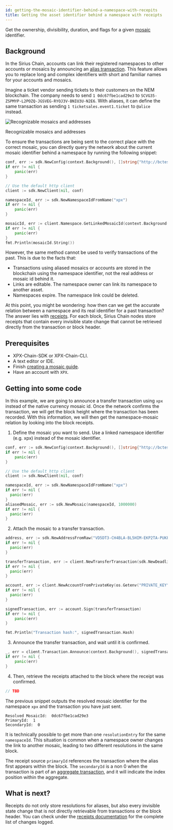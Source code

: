 ```yaml
---
id: getting-the-mosaic-identifier-behind-a-namespace-with-recepits
title: Getting the asset identifier behind a namespace with receipts
---
```


Get the ownership, divisibility, duration, and flags for a given [mosaic](../../built-in-features/mosaic.md) identifier.

## Background

In the Sirius Chain, accounts can link their registered namespaces to other accounts or mosaics by announcing an [alias transaction](../../built-in-features/namespace.md#mosaic-alias-transaction). This feature allows you to replace long and complex identifiers with short and familiar names for your accounts and mosaics.

Imagine a ticket vendor sending tickets to their customers on the NEM blockchain. The company needs to send `1 0dc67fbe1cad29e3` to `SCVG35-ZSPMYP-L2POZQ-JGSVEG-RYOJ3V-BNIU3U-N2E6`. With aliases, it can define the same transaction as sending `1 ticketsales.event1.ticket` to `@alice` instead.

![Recognizable mosaics and addresses](/img/recognizable-mosaics-and-addresses.png "Recognizable mosaics and addresses")

<p class=caption>Recognizable mosaics and addresses</p>

To ensure the transactions are being sent to the correct place with the correct mosaic, you can directly query the network about the current mosaic identifier behind a namespace by running the following snippet:

<!--DOCUSAURUS_CODE_TABS-->
<!--Golang-->
```go
conf, err := sdk.NewConfig(context.Background(), []string{"http://bctestnet1.brimstone.xpxsirius.io:3000"})
if err != nil {
    panic(err)
}

// Use the default http client
client := sdk.NewClient(nil, conf)

namespaceId, err := sdk.NewNamespaceIdFromName("xpx")
if err != nil {
    panic(err)
}

mosaicId, err := client.Namespace.GetLinkedMosaicId(context.Background(), namespaceId)
if err != nil {
    panic(err)
}
fmt.Println(mosaicId.String())

```
<!--END_DOCUSAURUS_CODE_TABS-->

However, the same method cannot be used to verify transactions of the past. This is due to the facts that:

- Transactions using aliased mosaics or accounts are stored in the blockchain using the namespace identifier, not the real address or mosaic id behind it.
- Links are editable. The namespace owner can link its namespace to another asset.
- Namespaces expire. The namespace link could be deleted.

At this point, you might be wondering: how then can we get the accurate relation between a namespace and its real identifier for a past transaction? The answer lies with [receipts](../../protocol/receipt.md). For each block, Sirius Chain nodes store receipts that contain every invisible state change that cannot be retrieved directly from the transaction or block header.

## Prerequisites

- XPX-Chain-SDK or XPX-Chain-CLI.
- A text editor or IDE.
- Finish [creating a mosaic guide](./creating-a-mosaic.md).
- Have an account with `XPX`.

## Getting into some code

In this example, we are going to announce a transfer transaction using `xpx` instead of the native currency mosaic id. Once the network confirms the transaction, we will get the block height where the transaction has been recorded. With this information, we will then get the namespace-mosaic relation by looking into the block receipts.

1. Define the mosaic you want to send. Use a linked namespace identifier (e.g. xpx) instead of the mosaic identifier.

<!--DOCUSAURUS_CODE_TABS-->
<!--Golang-->
```go
conf, err := sdk.NewConfig(context.Background(), []string{"http://bctestnet1.brimstone.xpxsirius.io:3000"})
if err != nil {
    panic(err)
}

// Use the default http client
client := sdk.NewClient(nil, conf)

namespaceId, err := sdk.NewNamespaceIdFromName("xpx")
if err != nil {
  panic(err)
}
aliasedMosaic, err := sdk.NewMosaic(namespaceId, 1000000)
if err != nil {
  panic(err)
}
```
<!--END_DOCUSAURUS_CODE_TABS-->

2. Attach the mosaic to a transfer transaction.

<!--DOCUSAURUS_CODE_TABS-->
<!--Golang-->
```go
address, err := sdk.NewAddressFromRaw("VD5DT3-CH4BLA-BL5HIM-EKP2TA-PUKF4N-Y3L5HR-IR54")
if err != nil {
  panic(err)
}

transferTransaction, err := client.NewTransferTransaction(sdk.NewDeadline(time.Hour), address, []*sdk.Mosaic{aliasedMosaic}, sdk.NewPlainMessage("Test aliased mosaic"))
if err != nil {
  panic(err)
}

account, err := client.NewAccountFromPrivateKey(os.Getenv("PRIVATE_KEY"))
if err != nil {
  panic(err)
}

signedTransaction, err := account.Sign(transferTransaction)
if err != nil {
    panic(err)
}

fmt.Println("Transaction hash:", signedTransaction.Hash)
```
<!--END_DOCUSAURUS_CODE_TABS-->

3. Announce the transfer transaction, and wait until it is confirmed.

<!--DOCUSAURUS_CODE_TABS-->
<!--Golang-->
```go
_, err = client.Transaction.Announce(context.Background(), signedTransaction)
if err != nil {
    panic(err)
}
```
<!--END_DOCUSAURUS_CODE_TABS-->

4. Then, retrieve the receipts attached to the block where the receipt was confirmed.

<!--DOCUSAURUS_CODE_TABS-->
<!--Golang-->
```go
// TBD
```
<!--END_DOCUSAURUS_CODE_TABS-->

The previous snippet outputs the resolved mosaic identifier for the namespace `xpx` and the transaction you have just sent.

```
Resolved MosaicId:  0dc67fbe1cad29e3
PrimaryId:  1
SecondaryId:  0
```

It is technically possible to get more than one `resolutionEntry` for the same `namespaceId`. This situation is common when a namespace owner changes the link to another mosaic, leading to two different resolutions in the same block.

The receipt source `primaryId` references the transaction where the alias first appears within the block. The `secondaryId` is a non 0 when the transaction is part of an [aggregate transaction](../../built-in-features/aggregate-transaction.md), and it will indicate the index position within the aggregate.

## What is next?

Receipts do not only store resolutions for aliases, but also every invisible state change that is not directly retrievable from transactions or the block header. You can check under the [receipts documentation](../../protocol/receipt.md) for the complete list of changes logged.

